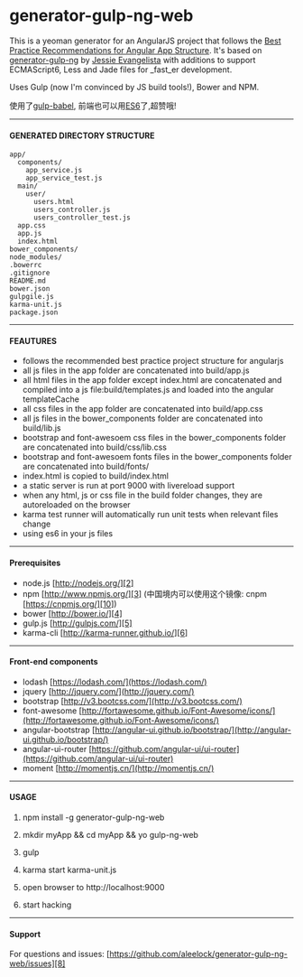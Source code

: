 # generator-gulp-ng-web

This is a yeoman generator for an AngularJS project that follows the [Best Practice Recommendations for Angular App Structure][1]. It's based on [generator-gulp-ng][8] by [Jessie Evangelista][7] with additions to support ECMAScript6, Less and Jade files for _fast_er development.

Uses Gulp (now I'm convinced by JS build tools!), Bower and NPM.

使用了[gulp-babel][9], 前端也可以用[ES6][7]了,超赞哦!

-----

#### GENERATED DIRECTORY STRUCTURE ####

    app/
      components/
        app_service.js
        app_service_test.js
      main/
        user/
          users.html
          users_controller.js
          users_controller_test.js
      app.css
      app.js
      index.html
    bower_components/    
    node_modules/
    .bowerrc
    .gitignore
    README.md
    bower.json
    gulpgile.js
    karma-unit.js
    package.json

-----

#### FEAUTURES ####
- follows the recommended best practice project structure for angularjs
- all js files in the app folder are concatenated into build/app.js
- all html files in the app folder except index.html are concatenated and compiled into a js file:build/templates.js and loaded into the angular templateCache
- all css files in the app folder are concatenated into build/app.css
- all js files in the bower_components folder are concatenated into build/lib.js
- bootstrap and font-awesoem css files in the bower_components folder are concatenated into build/css/lib.css
- bootstrap and font-awesoem fonts files in the bower_components folder are concatenated into build/fonts/
- index.html is copied to build/index.html
- a static server is run at port 9000 with livereload support
- when any html, js or css file in the build folder changes, they are autoreloaded on the browser
- karma test runner will automatically run unit tests when relevant files change
- using es6 in your js files

-----

#### Prerequisites ####
- node.js [http://nodejs.org/][2]
- npm [http://www.npmjs.org/][3] (中国境内可以使用这个镜像: cnpm [https://cnpmjs.org/][10])
- bower [http://bower.io/][4]
- gulp.js [http://gulpjs.com/][5]
- karma-cli [http://karma-runner.github.io/][6]

-----

#### Front-end components ####

- lodash [https://lodash.com/](https://lodash.com/)
- jquery [http://jquery.com/](http://jquery.com/)
- bootstrap [http://v3.bootcss.com/](http://v3.bootcss.com/)
- font-awesome [http://fortawesome.github.io/Font-Awesome/icons/](http://fortawesome.github.io/Font-Awesome/icons/)
- angular-bootstrap [http://angular-ui.github.io/bootstrap/](http://angular-ui.github.io/bootstrap/)
- angular-ui-router [https://github.com/angular-ui/ui-router](https://github.com/angular-ui/ui-router)
- moment [http://momentjs.cn/](http://momentjs.cn/)

-----

#### USAGE ####

1) npm install -g generator-gulp-ng-web

2) mkdir myApp && cd myApp && yo gulp-ng-web

3) gulp

4) karma start karma-unit.js

5) open browser to http://localhost:9000

6) start hacking

----

#### Support ####
For questions and issues: [https://github.com/aleelock/generator-gulp-ng-web/issues][8]
 
  [1]: https://docs.google.com/document/d/1XXMvReO8-Awi1EZXAXS4PzDzdNvV6pGcuaF4Q9821Es/pub
  [2]: http://nodejs.org/
  [3]: http://www.npmjs.org/
  [4]: http://bower.io/
  [5]: http://gulpjs.com/
  [6]: http://karma-runner.github.io/
  [7]: http://es6.ruanyifeng.com/
  [8]: https://github.com/aleelock/generator-gulp-ng-web/issues
  [9]: https://cnpmjs.org/package/gulp-babel
  [10]: https://cnpmjs.org/
